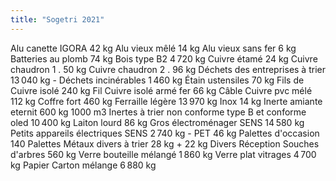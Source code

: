 ```yaml
---
title: "Sogetri 2021"
---
```


Alu canette IGORA 42 kg
Alu vieux mêlé 14 kg 
Alu vieux sans fer 6 kg
Batteries au plomb 74 kg
Bois type B2 4 720 kg
Cuivre étamé 24 kg
Cuivre chaudron 1 . 50 kg
Cuivre chaudron 2 . 96 kg
Déchets des entreprises à trier 13 040 kg -
Déchets incinérables 1 460 kg
Étain ustensiles 70 kg
Fils de Cuivre isolé 240 kg
Fil Cuivre isolé armé fer 66 kg
Câble Cuivre pvc mélé 112 kg
Coffre fort 460 kg
Ferraille légère 13 970 kg
Inox 14 kg
Inerte amiante eternit 600 kg 1000 m3
Inertes à trier non conforme type B et conforme oled 10 400 kg
Laiton lourd 86 kg
Gros électroménager SENS 14 580 kg
Petits appareils électriques SENS 2 740 kg -
PET 46 kg
Palettes d'occasion 140 Palettes 
Métaux divers à trier 28 kg + 22 kg Divers Réception
Souches d'arbres 560 kg
Verre bouteille mélangé 1 860 kg
Verre plat vitrages 4 700 kg
Papier Carton mélange 6 880 kg
